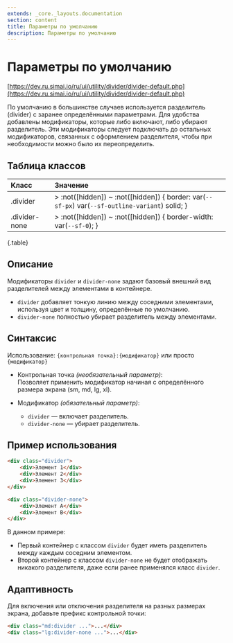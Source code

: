 ```yaml
---
extends: _core._layouts.documentation
section: content
title: Параметры по умолчанию
description: Параметры по умолчанию
---
```


# Параметры по умолчанию

[https://dev.ru.simai.io/ru/ui/utility/divider/divider-default.php](https://dev.ru.simai.io/ru/ui/utility/divider/divider-default.php)

По умолчанию в большинстве случаев используется разделитель (divider) с заранее определёнными параметрами. Для удобства
добавлены модификаторы, которые либо включают, либо убирают разделитель. Эти модификаторы следует подключать до
остальных модификаторов, связанных с оформлением разделителя, чтобы при необходимости можно было их переопределить.

## Таблица классов

| Класс         | Значение                                                                    |
|:--------------|:------------------------------------------------------------------------------------------------|
| .divider      | > :not([hidden]) ~ :not([hidden]) { border: var(`--sf-px`) var(`--sf-outline-variant`) solid; } |
| .divider-none | > :not([hidden]) ~ :not([hidden]) { border-width: var(`--sf-0`); }                              |
{.table}

## Описание

Модификаторы `divider` и `divider-none` задают базовый внешний вид разделителей между элементами в контейнере.

- `divider` добавляет тонкую линию между соседними элементами, используя цвет и толщину, определённые по умолчанию.
- `divider-none` полностью убирает разделитель между элементами.

## Синтаксис

Использование: `{контрольная точка}:{модификатор}` или просто `{модификатор}`

- Контрольная точка *(необязательный параметр)*:  
  Позволяет применить модификатор начиная с определённого размера экрана (sm, md, lg, xl).

- Модификатор *(обязательный параметр)*:

    - `divider` — включает разделитель.
    - `divider-none` — убирает разделитель.

## Пример использования

```html
<div class="divider">
    <div>Элемент 1</div>
    <div>Элемент 2</div>
    <div>Элемент 3</div>
</div>

<div class="divider-none">
    <div>Элемент A</div>
    <div>Элемент B</div>
</div>
```

В данном примере:

- Первый контейнер с классом `divider` будет иметь разделитель между каждым соседним элементом.
- Второй контейнер с классом `divider-none` не будет отображать никакого разделителя, даже если ранее применялся класс
  `divider`.

## Адаптивность

Для включения или отключения разделителя на разных размерах экрана, добавьте префикс контрольной точки:

```html
<div class="md:divider ...">...</div>
<div class="lg:divider-none ...">...</div>
```
